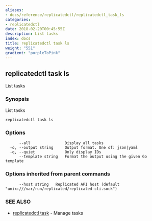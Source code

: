 ```yaml
---
aliases:
- docs/reference/replicatedctl/replicatedctl_task_ls
categories:
- replicatedctl
date: 2018-02-20T00:45:55Z
description: List tasks
index: docs
title: replicatedctl task ls
weight: "551"
gradient: "purpleToPink"
---
```


## replicatedctl task ls

List tasks

### Synopsis


List tasks

```
replicatedctl task ls
```

### Options

```
      --all               Display all tasks
  -o, --output string     Output format. One of: json|yaml
  -q, --quiet             Only display IDs
      --template string   Format the output using the given Go template
```

### Options inherited from parent commands

```
      --host string   Replicated API host (default "unix:///var/run/replicated/replicated-cli.sock")
```

### SEE ALSO
* [replicatedctl task](/api/replicatedctl/replicatedctl_task/)	 - Manage tasks

